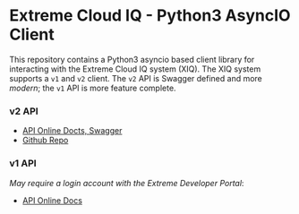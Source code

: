# Extreme Cloud IQ - Python3 AsyncIO Client

This repository contains a Python3 asyncio based client library for interacting
with the Extreme Cloud IQ system (XIQ).  The XIQ system supports a `v1` and `v2` client.  The `v2` API
is Swagger defined and more _modern_; the `v1` API is more feature complete.

### v2 API
 * [API Online Docts, Swagger](https://api.extremecloudiq.com/swagger-ui/index.html?configUrl=/openapi/swagger-config)
 * [Github Repo](https://github.com/extremenetworks/ExtremeCloudIQ-APIs)

### v1 API
_May require a login account with the Extreme Developer Portal_:
  * [API Online Docs](https://developer.aerohive.com/docs/api-documentation)
